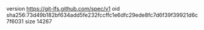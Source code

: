 version https://git-lfs.github.com/spec/v1
oid sha256:73d49b182bf634add5fe232fccffc1e6dfc29ede8fc7d6f39f39921d6c7f6031
size 14267

